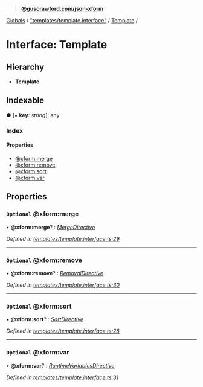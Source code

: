 > **[@guscrawford.com/json-xform](../README.md)**

[Globals](../globals.md) / ["templates/template.interface"](../modules/_templates_template_interface_.md) / [Template](_templates_template_interface_.template.md) /

# Interface: Template

## Hierarchy

* **Template**

## Indexable

● \[▪ **key**: *string*\]: any

### Index

#### Properties

* [@xform:merge](_templates_template_interface_.template.md#optional-@xform:merge)
* [@xform:remove](_templates_template_interface_.template.md#optional-@xform:remove)
* [@xform:sort](_templates_template_interface_.template.md#optional-@xform:sort)
* [@xform:var](_templates_template_interface_.template.md#optional-@xform:var)

## Properties

### `Optional` @xform:merge

• **@xform:merge**? : *[MergeDirective](_templates_template_interface_.mergedirective.md)*

*Defined in [templates/template.interface.ts:29](https://github.com/guscrawford-com/json-xform/blob/9eac5e8/src/templates/template.interface.ts#L29)*

___

### `Optional` @xform:remove

• **@xform:remove**? : *[RemovalDirective](_templates_template_interface_.removaldirective.md)*

*Defined in [templates/template.interface.ts:30](https://github.com/guscrawford-com/json-xform/blob/9eac5e8/src/templates/template.interface.ts#L30)*

___

### `Optional` @xform:sort

• **@xform:sort**? : *[SortDirective](_templates_template_interface_.sortdirective.md)*

*Defined in [templates/template.interface.ts:28](https://github.com/guscrawford-com/json-xform/blob/9eac5e8/src/templates/template.interface.ts#L28)*

___

### `Optional` @xform:var

• **@xform:var**? : *[RuntimeVariablesDirective](_templates_template_interface_.runtimevariablesdirective.md)*

*Defined in [templates/template.interface.ts:31](https://github.com/guscrawford-com/json-xform/blob/9eac5e8/src/templates/template.interface.ts#L31)*